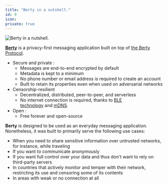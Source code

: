 ```yaml
---
title: "Berty in a nutshell."
id: 9
icon:
private: true
---
```


![Berty in a nutshell.](animation--1_berty_animation_white_bg.gif)

**[Berty](https://berty.tech/)** is a privacy-first messaging application built on top of [the Berty Protocol](https://berty.tech/docs/protocol/).

- Secure and private :
    - Messages are end-to-end encrypted by default
    - Metadata is kept to a minimum
    - No phone number or email address is required to create an account
    - Built to retain its properties even when used on adversarial networks
- Censorship-resilient
    - Decentralized, distributed, peer-to-peer, and serverless
    - No internet connection is required, thanks to [BLE technology](https://en.wikipedia.org/wiki/Bluetooth_Low_Energy) and [mDNS](https://en.wikipedia.org/wiki/Multicast_DNS).
- Open :
    - Free forever and open-source

**Berty** is designed to be used as an everyday messaging application. Nonetheless, it was built to primarily serve the following use cases:

- When you need to share sensitive information over untrusted networks, for instance, while traveling
- If you want to communicate anonymously
- If you want full control over your data and thus don't want to rely on third-party servers
- In countries that actively monitor and temper with their network, restricting its use and censoring some of its contents
- In areas with weak or no connection at all